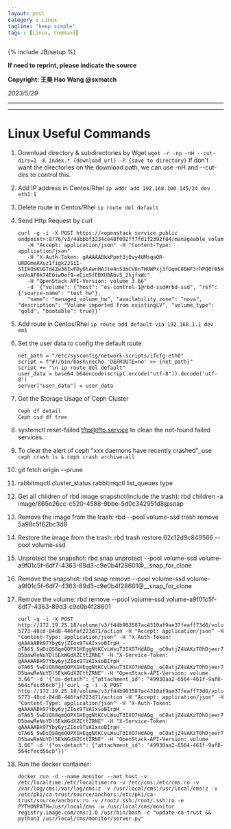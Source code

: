 ```yaml
---
layout: post
category : Linux
tagline: "keep simple"
tags : [Linux, Command]
---
```

{% include JB/setup %}

**If need to reprint, please indicate the source**

**Copyright: 王昊 Hao Wang @sxmatch**

*2023/5/29*

-------
---

# Linux Useful Commands

1. Download directory & subdirectories by Wget
   ```wget -r -np -nH --cut-dirs=1 -R index.* {download_url} -P {save to directory}```
   If don't want the directories on the download path, we can use -nH and --cut-dirs to control this.

2. Add IP address in Centos/Rhel
   ```ip addr add 192.168.100.145/24 dev eth1:1```

3. Delete route in Centos/Rhel
   ```ip route del default```

4. Send Http Request by curl
   
   ```shell
   curl -g -i -X POST https://<openstack service public endpoint>:8776/v3/4abbbf3234ce48f092ff7fd1f2392f84/manageable_volumes
      -H "Accept: application/json" -H "Content-Type: application/json" 
      -H "X-Auth-Token: gAAAAABkkPpmt3j0vy4UMsqaOR-URDGmeAXuz1figk2JSiI-SIIkOsKUGTd4Zw36IwFDyOtAwnHAJte4nS3mCV6nTHUWPxj3fUqmC86HF3rhPQ0rB5HEnAgh8vQjbDBfrll66rSoaKR9-xnVoAF0k74E0iwDof9-eCimSfEBXU8Abv5_2hjfsWc"
      -H "OpenStack-API-Version: volume 3.66"
      -d '{"volume": {"host": "os-control-1@rbd-ssd#rbd-ssd", "ref": {"source-name": "test_hw"},
      "name": "managed_volume_hw", "availability_zone": "nova", "description": "Volume imported from existingLV", "volume_type": "gold", "bootable": true}}'
   ```

5. Add route in Centos/Rhel
   ```ip route add default via 192.168.1.1 dev em1```

6. Set the user data to config the default route
   
   ```shell
   net_path = "/etc/sysconfig/network-scripts/ifcfg-eth0"
   script = f"#!/bin/bash\necho 'DEFROUTE=no' >> {net_path}"
   script += "\n ip route del default"
   user_data = base64.b64encode(script.encode("utf-8")).decode('utf-8')
   server["user_data"] = user_data
   ```

7. Get the Storage Usage of Ceph Cluster
   
   ```shell
   Ceph df detail
   Ceph osd df tree
   ```

8. systemctl reset-failed tftp@tftp.service  to clean the not-found failed services.

9. To clear the alert of ceph "xxx daemons have recently crashed",  use ```ceph crash ls & ceph crash archive-all```

10. git fetch origin --prune

11. rabbitmqctl cluster_status rabbitmqctl list_queues type

12. Get all children of rbd image snapshot(include the trash): rbd children -a image/865e26cc-c520-4588-9bbe-5d0c342951d8@snap

13. Remove the image from the trash: rbd --pool volume-ssd trash remove 5a98c5f62bc3d8

14. Restore the image from the trash: rbd trash restore 62c12d9c849566 --pool volume-ssd

15. Unprotect the snapshot: rbd snap unprotect --pool volume-ssd volume-a9f01c5f-6df7-4363-89d3-c9e0b4f28601@__snap_for_clone

16. Remove the snapshot: rbd snap remove --pool volume-ssd volume-a9f01c5f-6df7-4363-89d3-c9e0b4f28601@__snap_for_clone

17. Remove the volume: rbd remove --pool volume-ssd volume-a9f01c5f-6df7-4363-89d3-c9e0b4f28601
    
    ```shell
    curl -g -i -X POST http://172.19.25.18/volume/v3/f44b903587ac4310af9ae37feaff73d0/volumes/fbf408de-5773-48cd-84d8-446faf223d71/action -H "Accept: application/json" -H "Content-Type: application/json" -H "X-Auth-Token: gAAAAABk97Yby6yjZIox9TVAIxsoBIrpH_-oTA65_SwDiQS8qmQOPX1HEggNtKCvLWsuT3IXO7HdAOg__oC0atjZ4VAKzT0hDjeer7XE40sZvgdwZ9L4gEl3KatceOEUd4bDIm8CuKGgKpjGPkPmmTg2Reg-D5bawReNuYDl5EkWGdXZCttZRNE" -H "X-Service-Token: gAAAAABk97Yby6yjZIox9TVAIxsoBIrpH_-oTA65_SwDiQS8qmQOPX1HEggNtKCvLWsuT3IXO7HdAOg__oC0atjZ4VAKzT0hDjeer7XE40sZvgdwZ9L4gEl3KatceOEUd4bDIm8CuKGgKpjGPkPmmTg2Reg-D5bawReNuYDl5EkWGdXZCttZRNE" -H "OpenStack-API-Version: volume 3.66" -d '{"os-detach": {"attachment_id": "49930aa2-6564-461f-9af8-564cfecd56cb"}}'curl -g -i -X POST http://172.19.25.18/volume/v3/f44b903587ac4310af9ae37feaff73d0/volumes/fbf408de-5773-48cd-84d8-446faf223d71/action -H "Accept: application/json" -H "Content-Type: application/json" -H "X-Auth-Token: gAAAAABk97Yby6yjZIox9TVAIxsoBIrpH_-oTA65_SwDiQS8qmQOPX1HEggNtKCvLWsuT3IXO7HdAOg__oC0atjZ4VAKzT0hDjeer7XE40sZvgdwZ9L4gEl3KatceOEUd4bDIm8CuKGgKpjGPkPmmTg2Reg-D5bawReNuYDl5EkWGdXZCttZRNE" -H "X-Service-Token: gAAAAABk97Yby6yjZIox9TVAIxsoBIrpH_-oTA65_SwDiQS8qmQOPX1HEggNtKCvLWsuT3IXO7HdAOg__oC0atjZ4VAKzT0hDjeer7XE40sZvgdwZ9L4gEl3KatceOEUd4bDIm8CuKGgKpjGPkPmmTg2Reg-D5bawReNuYDl5EkWGdXZCttZRNE" -H "OpenStack-API-Version: volume 3.66" -d '{"os-detach": {"attachment_id": "49930aa2-6564-461f-9af8-564cfecd56cb"}}'
    ```

18. Run the docker container:
    
    ```shell
    docker run -d --name monitor --net host -v /etc/localtime:/etc/localtime:ro -v /etc/cms:/etc/cms:ro -v /var/log/cms:/var/log/cms:z -v /usr/local/cms:/usr/local/cms:z -v /etc/pki/ca-trust/source/anchors:/etc/pki/ca-trust/source/anchors:ro -v /root/.ssh:/root/.ssh:ro -e PYTHONPATH=/usr/local/cms -w /usr/local/cms/monitor registry.image.com/cms:1.0 /usr/bin/bash -c "update-ca-trust && python3 /usr/local/cms/monitor/server.py"
    ```